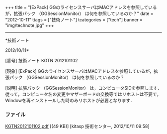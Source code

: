 ﻿+++
title = "[ExPack] GGのライセンスサーバはMACアドレスを参照しているが，拡張パック （GGSessionMonitor） は何を参照しているのか？"
date = "2012-10-11"
ttags = ["技術ノート"]
tcategories = ["tech"]
banner = "img/technote.jpg"
+++

-----------------------------------------------------------------------------------------------------------------------------

*技術ノート

2012/10/11*


[番号]
技術ノート KGTN 2012101102

[現象]
[ExPack] GGのライセンスサーバはMACアドレスを参照しているが，拡張パック
（GGSessionMonitor） は何を参照しているのか？

[説明]
拡張パック （GGSessionMonitor）
は，コンピュータSIDを参照します．従って，コンピュータ名の変更やマザーボードの交換等ではリホストは不要で，Windowを再インストールした時のみリホストが必要となります．


### ファイル

 
 


[KGTN2012101102.pdf](http://techreport.kitasp.net/attachments/download/1026/KGTN2012101102.pdf)
 [(49 KB)] [kitasp 技術センター, 2012/10/11
09:58]


 


 

